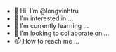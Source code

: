 - 👋 Hi, I’m @longvinhtru
- 👀 I’m interested in ...
- 🌱 I’m currently learning ...
- 💞️ I’m looking to collaborate on ...
- 📫 How to reach me ...

<!---
longvinhtru/longvinhtru is a ✨ special ✨ repository because its `README.md` (this file) appears on your GitHub profile.
You can click the Preview link to take a look at your changes.
--->
